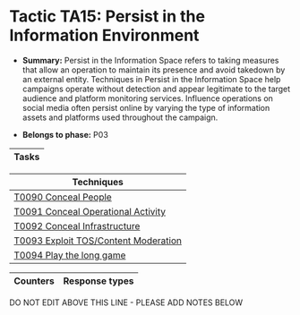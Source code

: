 # Tactic TA15: Persist in the Information Environment

* **Summary:** Persist in the Information Space refers to taking measures that allow an operation to maintain its presence and avoid takedown by an external entity. Techniques in Persist in the Information Space help campaigns operate without detection and appear legitimate to the target audience and platform monitoring services. Influence operations on social media often persist online by varying the type of information  assets and platforms used throughout the campaign.

* **Belongs to phase:** P03



| Tasks |
| ----- |



| Techniques |
| ---------- |
| [T0090 Conceal People](../generated_pages/techniques/T0090.md) |
| [T0091 Conceal Operational Activity](../generated_pages/techniques/T0091.md) |
| [T0092 Conceal Infrastructure](../generated_pages/techniques/T0092.md) |
| [T0093 Exploit TOS/Content Moderation](../generated_pages/techniques/T0093.md) |
| [T0094 Play the long game](../generated_pages/techniques/T0094.md) |



| Counters | Response types |
| -------- | -------------- |


DO NOT EDIT ABOVE THIS LINE - PLEASE ADD NOTES BELOW